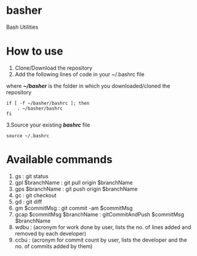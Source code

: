 # basher
Bash Utilities


# How to use
1. Clone/Download the repository
2. Add the following lines of code in your ~/.bashrc file 

where ***~/basher*** is the folder in which you downloaded/cloned the repository

```
if [ -f ~/basher/bashrc ]; then
    . ~/basher/bashrc
fi
```
 3.Source your existing ***bashrc*** file 
```
source ~/.bashrc
```


# Available commands
1. gs : git status
2. gpl $branchName :  git pull origin $branchName
3. gps $branchName : git push origin $branchName
4. gc : git checkout
5. gd : git diff
6. gm $commitMsg : git commit -am $commitMsg
7. gcap $commitMsg $branchName : gitCommitAndPush $commitMsg $branchName
8. wdbu : (acronym for work done by user, lists the no. of lines added and removed by each developer)
9. ccbu : (acronym for commit count by user, lists the developer and the no. of commits added by them)
 